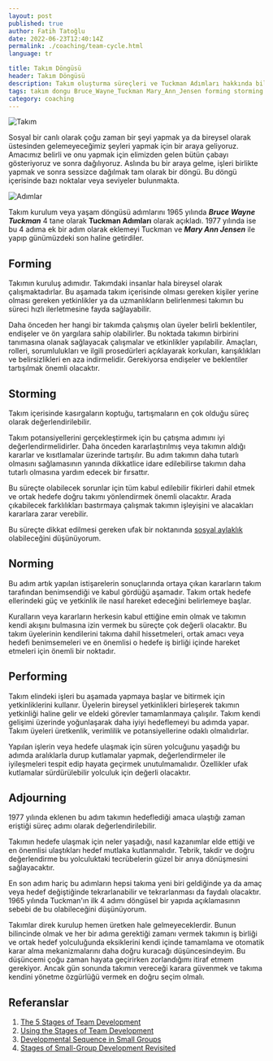 ```yaml
---
layout: post
published: true
author: Fatih Tatoğlu
date: 2022-06-23T12:40:14Z
permalink: ./coaching/team-cycle.html
language: tr

title: Takım Döngüsü
header: Takım Döngüsü
description: Takım oluşturma süreçleri ve Tuckman Adımları hakkında bilgi edinin. Sorunları ele alın, işbirliğinizi artırın.
tags: takım dongu Bruce_Wayne_Tuckman Mary_Ann_Jensen forming storming norming performing adjourning
category: coaching
---
```


![Takım](../../image/takim.jpg "Belle Co - [Pexels](https://www.pexels.com/photo/silhouette-photography-of-group-of-people-jumping-during-golden-time-1000445/)")

Sosyal bir canlı olarak çoğu zaman bir şeyi yapmak ya da bireysel olarak üstesinden gelemeyeceğimiz şeyleri yapmak için bir araya geliyoruz. Amacımız belirli ve onu yapmak için elimizden gelen bütün çabayı gösteriyoruz ve sonra dağılıyoruz. Aslında bu bir araya gelme, işleri birlikte yapmak ve sonra sessizce dağılmak tam olarak bir döngü. Bu döngü içerisinde bazı noktalar veya seviyeler bulunmakta.

![Adımlar](../../image/takim-dongusu-adimlar.png "Kaynak: [Lumen Learning](https://courses.lumenlearning.com/suny-principlesmanagement/chapter/reading-the-five-stages-of-team-development/)")

Takım kurulum veya yaşam döngüsü adımlarını 1965 yılında ***Bruce Wayne Tuckman*** 4 tane olarak **Tuckman Adımları** olarak açıkladı. 1977 yılında ise bu 4 adıma ek bir adım olarak eklemeyi Tuckman ve ***Mary Ann Jensen*** ile yapıp günümüzdeki son haline getirdiler.

## Forming

Takımın kuruluş adımıdır. Takımdaki insanlar hala bireysel olarak çalışmaktadırlar. Bu aşamada takım içerisinde olması gereken kişiler yerine olması gereken yetkinlikler ya da uzmanlıkların belirlenmesi takımın bu süreci hızlı ilerletmesine fayda sağlayabilir.

Daha önceden her hangi bir takımda çalışmış olan üyeler belirli beklentiler, endişeler ve ön yargılara sahip olabilirler. Bu noktada takımın birbirini tanımasına olanak sağlayacak çalışmalar ve etkinlikler yapılabilir. Amaçları, rolleri, sorumlulukları ve ilgili prosedürleri açıklayarak korkuları, karışıklıkları ve belirsizlikleri en aza indirmelidir. Gerekiyorsa endişeler ve beklentiler tartışılmak önemli olacaktır.

## Storming

Takım içerisinde kasırgaların koptuğu, tartışmaların en çok olduğu süreç olarak değerlendirilebilir.

Takım potansiyellerini gerçekleştirmek için bu çatışma adımını iyi değerlendirmelidirler. Daha önceden kararlaştırılmış veya takımın aldığı kararlar ve kısıtlamalar üzerinde tartışılır. Bu adım takımın daha tutarlı olmasını sağlamasının yanında dikkatlice idare edilebilirse takımın daha tutarlı olmasına yardım edecek bir fırsattır.

Bu süreçte olabilecek sorunlar için tüm kabul edilebilir fikirleri dahil etmek ve ortak hedefe doğru takımı yönlendirmek önemli olacaktır. Arada çıkabilecek farklılıkları bastırmaya çalışmak takımın işleyişini ve alacakları kararlara zarar verebilir.

Bu süreçte dikkat edilmesi gereken ufak bir noktanında [sosyal aylaklık](./kocluk/sosyal-aylaklik.html) olabileceğini düşünüyorum.

## Norming

Bu adım artık yapılan istişarelerin sonuçlarında ortaya çıkan kararların takım tarafından benimsendiği ve kabul gördüğü aşamadır. Takım ortak hedefe ellerindeki güç ve yetkinlik ile nasıl hareket edeceğini belirlemeye başlar.

Kuralların veya kararların herkesin kabul ettiğine emin olmak ve takımın kendi akışını bulmasına izin vermek bu süreçte çok değerli olacaktır. Bu takım üyelerinin kendilerini takıma dahil hissetmeleri, ortak amacı veya hedefi benimsemeleri ve en önemlisi o hedefe iş birliği içinde hareket etmeleri için önemli bir noktadır.

## Performing

Takım elindeki işleri bu aşamada yapmaya başlar ve bitirmek için yetkinliklerini kullanır. Üyelerin bireysel yetkinlikleri birleşerek takımın yetkinliği haline gelir ve eldeki görevler tamamlanmaya çalışılır. Takım kendi gelişimi üzerinde yoğunlaşarak daha iyiyi hedeflemeyi bu adımda yapar. Takım üyeleri üretkenlik, verimlilik ve potansiyellerine odaklı olmalıdırlar.

Yapılan işlerin veya hedefe ulaşmak için süren yolcuğunu yaşadığı bu adımda aralıklarla durup kutlamalar yapmak, değerlendirmeler ile iyileşmeleri tespit edip hayata geçirmek unutulmamalıdır. Özellikler ufak kutlamalar sürdürülebilir yolculuk için değerli olacaktır.

## Adjourning

1977 yılında eklenen bu adım takımın hedeflediği amaca ulaştığı zaman eriştiği süreç adımı olarak değerlendirilebilir.

Takımın hedefe ulaşmak için neler yaşadığı, nasıl kazanımlar elde ettiği ve en önemlisi ulaştıkları hedef mutlaka kutlanmalıdır. Tebrik, takdir ve doğru değerlendirme bu yolculuktaki tecrübelerin güzel bir anıya dönüşmesini sağlayacaktır.

En son adım hariç bu adımların hepsi takıma yeni biri geldiğinde ya da amaç veya hedef değiştiğinde tekrarlanabilir ve tekrarlanması da faydalı olacaktır. 1965 yılında Tuckman'ın ilk 4 adımı döngüsel bir yapıda açıklamasının sebebi de bu olabileceğini düşünüyorum.

Takımlar direk kurulup hemen üretken hale gelmeyeceklerdir. Bunun bilincinde olmak ve her bir adıma gerektiği zamanı vermek takımın iş birliği ve ortak hedef yolculuğunda eksiklerini kendi içinde tamamlama ve otomatik karar alma mekanizmalarını daha doğru kuracağı düşüncesindeyim. Bu düşüncemi çoğu zaman hayata geçirirken zorlandığımı itiraf etmem gerekiyor. Ancak gün sonunda takımın vereceği karara güvenmek ve takıma kendini yönetme özgürlüğü vermek en doğru seçim olmalı.

## Referanslar

1. [The 5 Stages of Team Development](https://www.teamwork.com/blog/the-5-stages-of-team-development-what-you-need-to-know/)
2. [Using the Stages of Team Development](https://hr.mit.edu/learning-topics/teams/articles/stages-development)
3. [Developmental Sequence in Small Groups](http://www.communicationcache.com/uploads/1/0/8/8/10887248/developmental_sequence_in_small_groups_-_reprint.pdf)
4. [Stages of Small-Group Development Revisited](http://faculty.wiu.edu/P-Schlag/articles/Stages_of_Small_Group_Development.pdf)
